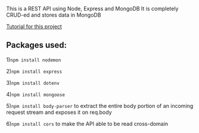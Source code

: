 This is a REST API using Node, Express and MongoDB
It is completely CRUD-ed and stores data in MongoDB

[Tutorial for this project](https://www.youtube.com/watch?v=vjf774RKrLc)

## Packages used:

1)<code>npm install nodemon</code>

2)<code>npm install express</code>

3)<code>npm install dotenv</code>

4)<code>npm install mongoose</code>

5)<code>npm install body-parser</code> to extract the entire body portion of an incoming request stream and exposes it on req.body

6)<code>npm install cors</code> to make the API able to be read cross-domain
